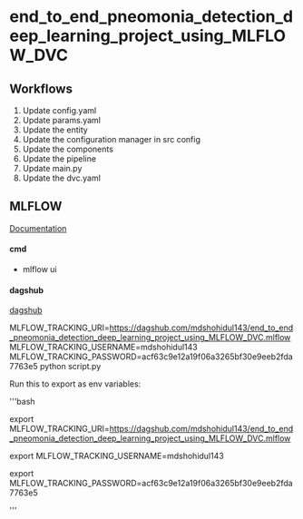 # end_to_end_pneomonia_detection_deep_learning_project_using_MLFLOW_DVC


## Workflows

1. Update config.yaml
2. Update params.yaml
3. Update the entity 
4. Update the configuration manager in src config
5. Update the components
6. Update the pipeline
7. Update main.py
8. Update the dvc.yaml


## MLFLOW
[Documentation](https://mlflow.org/docs/latest/index.html)
#### cmd
- mlflow ui
  
#### dagshub
[dagshub](https://dagshub.com/)



MLFLOW_TRACKING_URI=https://dagshub.com/mdshohidul143/end_to_end_pneomonia_detection_deep_learning_project_using_MLFLOW_DVC.mlflow 
MLFLOW_TRACKING_USERNAME=mdshohidul143 
MLFLOW_TRACKING_PASSWORD=acf63c9e12a19f06a3265bf30e9eeb2fda7763e5 
python script.py

Run this to export as env variables:

'''bash

export MLFLOW_TRACKING_URI=https://dagshub.com/mdshohidul143/end_to_end_pneomonia_detection_deep_learning_project_using_MLFLOW_DVC.mlflow

export MLFLOW_TRACKING_USERNAME=mdshohidul143 

export MLFLOW_TRACKING_PASSWORD=acf63c9e12a19f06a3265bf30e9eeb2fda7763e5

'''
